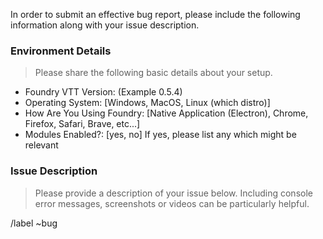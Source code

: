 In order to submit an effective bug report, please include the following information along with your issue description.

### Environment Details

> Please share the following basic details about your setup.

- Foundry VTT Version: (Example 0.5.4)
- Operating System: [Windows, MacOS, Linux (which distro)]
- How Are You Using Foundry: [Native Application (Electron), Chrome, Firefox, Safari, Brave, etc...]
- Modules Enabled?: [yes, no] If yes, please list any which might be relevant

### Issue Description

> Please provide a description of your issue below. Including console error messages, screenshots or videos can be particularly helpful.

/label ~bug

